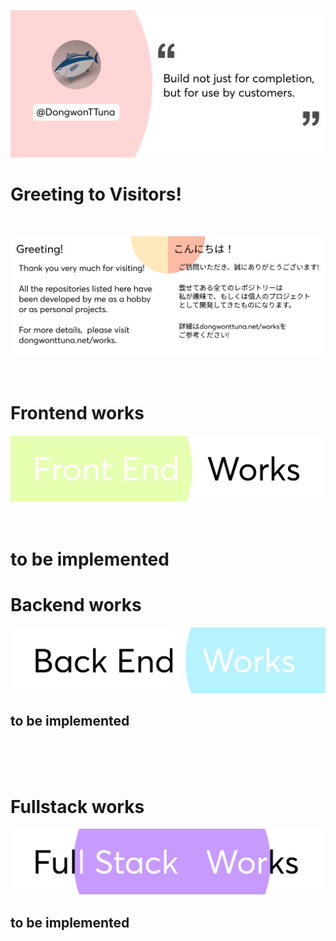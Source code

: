![Top Banner](img/topBanner.png)
# Greeting to Visitors!
<br/>

![Greeting](img/greeting.png)
<br/>
<br/>
<br/>

# Frontend works
[![Frontend Banner](/img/frontendWorks.png)](https://dongwontuna.net/works/frontend/)
<br/>
<br/>
<br/>

# to be implemented

# Backend works
[![Backend Banner](/img/backendWorks.png)](https://dongwontuna.net/works/backend/)
## to be implemented

<br/>
<br/>
<br/>

# Fullstack works
[![Fullstack Banner](/img/fullstackWorks.png)](https://dongwontuna.net/works/fullstack/)
## to be implemented
<br/>
<br/>
<br/>